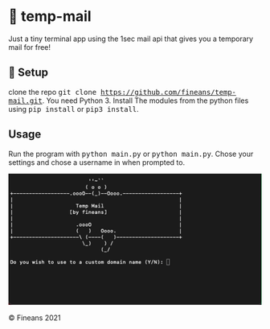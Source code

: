 # 📧 temp-mail

Just a tiny terminal app using the 1sec mail api that gives you a temporary mail for free!

## 🔨 Setup

clone the repo <kbd>git clone https://github.com/fineans/temp-mail.git</kbd>.
You need Python 3. Install The modules from the python files using <kbd>pip install</kbd> or <kbd>pip3 install</kbd>.

## Usage

Run the program with <kbd>python main.py</kbd> or <kbd>python main.py</kbd>. Chose your settings and chose a username in when prompted to.

![Alt Text](https://github.com/fineans/temp-mail/blob/main/tempmail.gif)



© Fineans 2021

